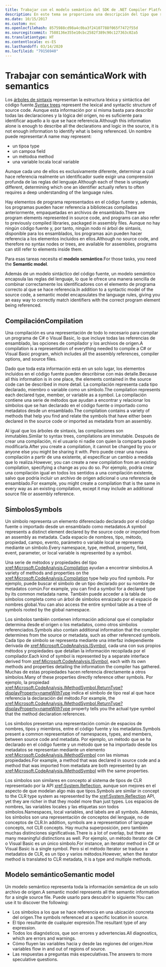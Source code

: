 ```yaml
---
title: Trabajar con el modelo semántico del SDK de .NET Compiler Platform
description: En este tema se proporciona una descripción del tipo que se usa para entender y manipular el modelo semántico del código.
ms.date: 10/15/2017
ms.custom: mvc
ms.openlocfilehash: 8575988cd98a4c0ba3f24107788f065f7472f55d
ms.sourcegitcommit: 7588136e355e10cbc2582f389c90c127363c02a5
ms.translationtype: HT
ms.contentlocale: es-ES
ms.lasthandoff: 03/14/2020
ms.locfileid: "79156940"
---
```

# <a name="work-with-semantics"></a><span data-ttu-id="4e665-103">Trabajar con semántica</span><span class="sxs-lookup"><span data-stu-id="4e665-103">Work with semantics</span></span>

<span data-ttu-id="4e665-104">Los [árboles de sintaxis](work-with-syntax.md) representan la estructura léxica y sintáctica del código fuente.</span><span class="sxs-lookup"><span data-stu-id="4e665-104">[Syntax trees](work-with-syntax.md) represent the lexical and syntactic structure of source code.</span></span> <span data-ttu-id="4e665-105">Aunque esta información por sí misma basta para describir todas las declaraciones y la lógica del origen, no es suficiente para identificar aquello a lo que se hace referencia.</span><span class="sxs-lookup"><span data-stu-id="4e665-105">Although this information alone is enough to describe all the declarations and logic in the source, it is not enough information to identify what is being referenced.</span></span> <span data-ttu-id="4e665-106">Un nombre puede representar:</span><span class="sxs-lookup"><span data-stu-id="4e665-106">A name may represent:</span></span>

- <span data-ttu-id="4e665-107">un tipo</span><span class="sxs-lookup"><span data-stu-id="4e665-107">a type</span></span>
- <span data-ttu-id="4e665-108">un campo</span><span class="sxs-lookup"><span data-stu-id="4e665-108">a field</span></span>
- <span data-ttu-id="4e665-109">un método</span><span class="sxs-lookup"><span data-stu-id="4e665-109">a method</span></span>
- <span data-ttu-id="4e665-110">una variable local</span><span class="sxs-lookup"><span data-stu-id="4e665-110">a local variable</span></span>

<span data-ttu-id="4e665-111">Aunque cada uno de ellos es exclusivamente diferente, determinar a cuál hace referencia realmente un identificador suele exigir una comprensión profunda de las reglas del lenguaje.</span><span class="sxs-lookup"><span data-stu-id="4e665-111">Although each of these is uniquely different, determining which one an identifier actually refers to often requires a deep understanding of the language rules.</span></span>

<span data-ttu-id="4e665-112">Hay elementos de programa representados en el código fuente y, además, los programas pueden hacer referencia a bibliotecas compiladas anteriormente, empaquetadas en archivos de ensamblado.</span><span class="sxs-lookup"><span data-stu-id="4e665-112">There are program elements represented in source code, and programs can also refer to previously compiled libraries, packaged in assembly files.</span></span> <span data-ttu-id="4e665-113">Aunque no hay ningún código fuente y, por tanto, ningún nodo ni árbol de sintaxis, disponible para los ensamblados, los programas aún pueden hacer referencia a los elementos incluidos en ellos.</span><span class="sxs-lookup"><span data-stu-id="4e665-113">Although no source code, and therefore no syntax nodes or trees, are available for assemblies, programs can still refer to elements inside them.</span></span>

<span data-ttu-id="4e665-114">Para esas tareas necesita el **modelo semántico**.</span><span class="sxs-lookup"><span data-stu-id="4e665-114">For those tasks, you need the **Semantic model**.</span></span>

<span data-ttu-id="4e665-115">Además de un modelo sintáctico del código fuente, un modelo semántico encapsula las reglas del lenguaje, lo que le ofrece una manera sencilla de combinar correctamente los identificadores con el elemento de programa correcto al que se hace referencia.</span><span class="sxs-lookup"><span data-stu-id="4e665-115">In addition to a syntactic model of the source code, a semantic model encapsulates the language rules, giving you an easy way to correctly match identifiers with the correct program element being referenced.</span></span>

## <a name="compilation"></a><span data-ttu-id="4e665-116">Compilación</span><span class="sxs-lookup"><span data-stu-id="4e665-116">Compilation</span></span>

<span data-ttu-id="4e665-117">Una compilación es una representación de todo lo necesario para compilar un programa de C# o Visual Basic, lo que incluye todas las referencias de ensamblado, las opciones de compilador y los archivos de origen.</span><span class="sxs-lookup"><span data-stu-id="4e665-117">A compilation is a representation of everything needed to compile a C# or Visual Basic program, which includes all the assembly references, compiler options, and source files.</span></span>

<span data-ttu-id="4e665-118">Dado que toda esta información está en un solo lugar, los elementos incluidos en el código fuente pueden describirse con más detalle.</span><span class="sxs-lookup"><span data-stu-id="4e665-118">Because all this information is in one place, the elements contained in the source code can be described in more detail.</span></span> <span data-ttu-id="4e665-119">La compilación representa cada tipo declarado, miembro o variable como un símbolo.</span><span class="sxs-lookup"><span data-stu-id="4e665-119">The compilation represents each declared type, member, or variable as a symbol.</span></span> <span data-ttu-id="4e665-120">La compilación contiene una serie de métodos que ayudan a encontrar y relacionar los símbolos que se han declarado en el código fuente o importado como metadatos desde un ensamblado.</span><span class="sxs-lookup"><span data-stu-id="4e665-120">The compilation contains a variety of methods that help you find and relate the symbols that have either been declared in the source code or imported as metadata from an assembly.</span></span>

<span data-ttu-id="4e665-121">Al igual que los árboles de sintaxis, las compilaciones son inmutables.</span><span class="sxs-lookup"><span data-stu-id="4e665-121">Similar to syntax trees, compilations are immutable.</span></span> <span data-ttu-id="4e665-122">Después de crear una compilación, ni el usuario ni nadie con quien la comparta puede modificarla.</span><span class="sxs-lookup"><span data-stu-id="4e665-122">After you create a compilation, it cannot be changed by you or anyone else you might be sharing it with.</span></span> <span data-ttu-id="4e665-123">Pero puede crear una nueva compilación a partir de una existente, al especificar un cambio a medida que lo realiza.</span><span class="sxs-lookup"><span data-stu-id="4e665-123">However, you can create a new compilation from an existing compilation, specifying a change as you do so.</span></span> <span data-ttu-id="4e665-124">Por ejemplo, podría crear una compilación igual en todos los sentidos a una compilación existente, salvo que podría incluir un archivo de origen adicional o una referencia de ensamblado.</span><span class="sxs-lookup"><span data-stu-id="4e665-124">For example, you might create a compilation that is the same in every way as an existing compilation, except it may include an additional source file or assembly reference.</span></span>

## <a name="symbols"></a><span data-ttu-id="4e665-125">Símbolos</span><span class="sxs-lookup"><span data-stu-id="4e665-125">Symbols</span></span>

<span data-ttu-id="4e665-126">Un símbolo representa un elemento diferenciado declarado por el código fuente o importado desde un ensamblado como metadatos.</span><span class="sxs-lookup"><span data-stu-id="4e665-126">A symbol represents a distinct element declared by the source code or imported from an assembly as metadata.</span></span> <span data-ttu-id="4e665-127">Cada espacio de nombres, tipo, método, propiedad, campo, evento, parámetro o variable local se representa mediante un símbolo.</span><span class="sxs-lookup"><span data-stu-id="4e665-127">Every namespace, type, method, property, field, event, parameter, or local variable is represented by a symbol.</span></span>

<span data-ttu-id="4e665-128">Una serie de métodos y propiedades del tipo <xref:Microsoft.CodeAnalysis.Compilation> ayudan a encontrar símbolos.</span><span class="sxs-lookup"><span data-stu-id="4e665-128">A variety of methods and properties on the <xref:Microsoft.CodeAnalysis.Compilation> type help you find symbols.</span></span> <span data-ttu-id="4e665-129">Por ejemplo, puede buscar el símbolo de un tipo declarado por su nombre de metadatos común.</span><span class="sxs-lookup"><span data-stu-id="4e665-129">For example, you can find a symbol for a declared type by its common metadata name.</span></span> <span data-ttu-id="4e665-130">También puede acceder a la tabla de símbolos completa como un árbol de símbolos enraizado por el espacio de nombres global.</span><span class="sxs-lookup"><span data-stu-id="4e665-130">You can also access the entire symbol table as a tree of symbols rooted by the global namespace.</span></span>

<span data-ttu-id="4e665-131">Los símbolos también contienen información adicional que el compilador determina desde el origen o los metadatos, como otros símbolos referenciados.</span><span class="sxs-lookup"><span data-stu-id="4e665-131">Symbols also contain additional information that the compiler determines from the source or metadata, such as other referenced symbols.</span></span> <span data-ttu-id="4e665-132">Cada tipo de símbolo se representa mediante una interfaz independiente derivada de <xref:Microsoft.CodeAnalysis.ISymbol>, cada una con sus propios métodos y propiedades que detallan la información recopilada por el compilador.</span><span class="sxs-lookup"><span data-stu-id="4e665-132">Each kind of symbol is represented by a separate interface derived from <xref:Microsoft.CodeAnalysis.ISymbol>, each with its own methods and properties detailing the information the compiler has gathered.</span></span> <span data-ttu-id="4e665-133">Muchas de estas propiedades hacen referencia directamente a otros símbolos.</span><span class="sxs-lookup"><span data-stu-id="4e665-133">Many of these properties directly reference other symbols.</span></span> <span data-ttu-id="4e665-134">Por ejemplo, la propiedad <xref:Microsoft.CodeAnalysis.IMethodSymbol.ReturnType?displayProperty=nameWithType> indica el símbolo de tipo real al que hace referencia la declaración del método.</span><span class="sxs-lookup"><span data-stu-id="4e665-134">For example, the <xref:Microsoft.CodeAnalysis.IMethodSymbol.ReturnType?displayProperty=nameWithType> property tells you the actual type symbol that the method declaration references.</span></span>

<span data-ttu-id="4e665-135">Los símbolos presentan una representación común de espacios de nombres, tipos y miembros, entre el código fuente y los metadatos.</span><span class="sxs-lookup"><span data-stu-id="4e665-135">Symbols present a common representation of namespaces, types, and members, between source code and metadata.</span></span> <span data-ttu-id="4e665-136">Por ejemplo, un método que se ha declarado en el código fuente y un método que se ha importado desde los metadatos se representan mediante un elemento <xref:Microsoft.CodeAnalysis.IMethodSymbol> con las mismas propiedades.</span><span class="sxs-lookup"><span data-stu-id="4e665-136">For example, a method that was declared in source code and a method that was imported from metadata are both represented by an <xref:Microsoft.CodeAnalysis.IMethodSymbol> with the same properties.</span></span>

<span data-ttu-id="4e665-137">Los símbolos son similares en concepto al sistema de tipos de CLR representado por la API <xref:System.Reflection>, aunque son mejores en el aspecto de que modelan algo más que tipos.</span><span class="sxs-lookup"><span data-stu-id="4e665-137">Symbols are similar in concept to the CLR type system as represented by the <xref:System.Reflection> API, yet they are richer in that they model more than just types.</span></span> <span data-ttu-id="4e665-138">Los espacios de nombres, las variables locales y las etiquetas son todos símbolos.</span><span class="sxs-lookup"><span data-stu-id="4e665-138">Namespaces, local variables, and labels are all symbols.</span></span> <span data-ttu-id="4e665-139">Además, los símbolos son una representación de conceptos del lenguaje, no de conceptos de CLR.</span><span class="sxs-lookup"><span data-stu-id="4e665-139">In addition, symbols are a representation of language concepts, not CLR concepts.</span></span> <span data-ttu-id="4e665-140">Hay mucha superposición, pero también muchas distinciones significativas.</span><span class="sxs-lookup"><span data-stu-id="4e665-140">There is a lot of overlap, but there are many meaningful distinctions as well.</span></span> <span data-ttu-id="4e665-141">Por ejemplo, un método Iterator de C# o Visual Basic es un único símbolo.</span><span class="sxs-lookup"><span data-stu-id="4e665-141">For instance, an iterator method in C# or Visual Basic is a single symbol.</span></span> <span data-ttu-id="4e665-142">Pero si el método Iterator se traduce a metadatos de CLR, es un tipo y varios métodos.</span><span class="sxs-lookup"><span data-stu-id="4e665-142">However, when the iterator method is translated to CLR metadata, it is a type and multiple methods.</span></span>

## <a name="semantic-model"></a><span data-ttu-id="4e665-143">Modelo semántico</span><span class="sxs-lookup"><span data-stu-id="4e665-143">Semantic model</span></span>

<span data-ttu-id="4e665-144">Un modelo semántico representa toda la información semántica de un solo archivo de origen.</span><span class="sxs-lookup"><span data-stu-id="4e665-144">A semantic model represents all the semantic information for a single source file.</span></span> <span data-ttu-id="4e665-145">Puede usarlo para descubrir lo siguiente:</span><span class="sxs-lookup"><span data-stu-id="4e665-145">You can use it to discover the following:</span></span>

- <span data-ttu-id="4e665-146">Los símbolos a los que se hace referencia en una ubicación concreta del origen.</span><span class="sxs-lookup"><span data-stu-id="4e665-146">The symbols referenced at a specific location in source.</span></span>
- <span data-ttu-id="4e665-147">El tipo resultante de cualquier expresión.</span><span class="sxs-lookup"><span data-stu-id="4e665-147">The resultant type of any expression.</span></span>
- <span data-ttu-id="4e665-148">Todos los diagnósticos, que son errores y advertencias.</span><span class="sxs-lookup"><span data-stu-id="4e665-148">All diagnostics, which are errors and warnings.</span></span>
- <span data-ttu-id="4e665-149">Cómo fluyen las variables hacia y desde las regiones del origen.</span><span class="sxs-lookup"><span data-stu-id="4e665-149">How variables flow in and out of regions of source.</span></span>
- <span data-ttu-id="4e665-150">Las respuestas a preguntas más especulativas.</span><span class="sxs-lookup"><span data-stu-id="4e665-150">The answers to more speculative questions.</span></span>
